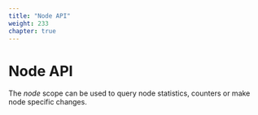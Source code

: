 ```yaml
---
title: "Node API"
weight: 233
chapter: true
---
```


# Node API

The *node* scope can be used to query node statistics, counters or make
node specific changes.

